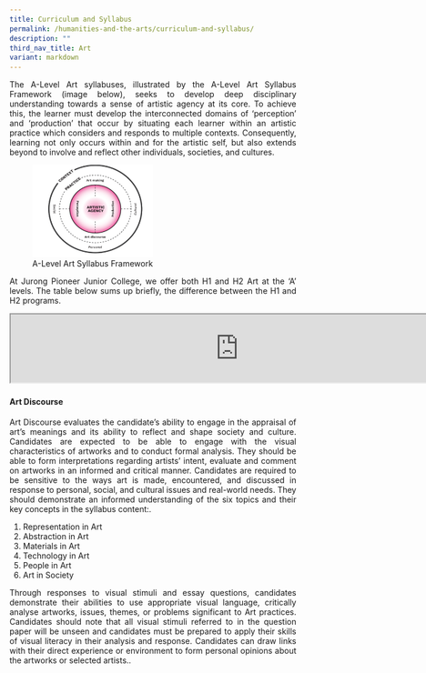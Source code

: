 ```yaml
---
title: Curriculum and Syllabus
permalink: /humanities-and-the-arts/curriculum-and-syllabus/
description: ""
third_nav_title: Art
variant: markdown
---
```

<div align="justify">
	
<p>The A-Level Art syllabuses, illustrated by the A-Level Art Syllabus Framework (image below), seeks to develop deep disciplinary understanding towards a sense of artistic agency at its core. To achieve this, the learner must develop the interconnected domains of ‘perception’ and ‘production’ that occur by situating each learner within an artistic practice which considers and responds to multiple contexts. Consequently, learning not only occurs within and for the artistic self, but also extends beyond to involve and reflect other individuals, societies, and cultures.</p>
<figure>

<img style="width:50%" src="/images/JPJC%20Experience/Curriculum/Humanities%20and%20the%20Arts/Art/Art.png">
<figcaption>A-Level Art Syllabus Framework</figcaption></figure>	
	
<p>At Jurong Pioneer Junior College, we offer both H1 and H2 Art at the ‘A’ levels. The table below sums up briefly, the difference between the H1 and H2 programs.</p>	
	
<iframe src="https://docs.google.com/document/d/e/2PACX-1vRiUY8XTY3n3Zn9Rt67PJCC_whBr3bF1SttPeI2gxQPK9kZ9P6g2avPm-7obHCe6C23OFWDswlSC3kw/pub?embedded=true" width="800px" height="120px" scrolling="no"></iframe>
	
<h4><strong>Art Discourse</strong></h4>
<p>Art Discourse evaluates the candidate’s ability to engage in the appraisal of art’s meanings and its ability to reflect and shape society and culture. Candidates are expected to be able to engage with the visual characteristics of artworks and to conduct formal analysis. They should be able to form interpretations regarding artists’ intent, evaluate and comment on artworks in an informed and critical manner. Candidates are required to be sensitive to the ways art is made, encountered, and discussed in response to personal, social, and cultural issues and real-world needs. They should demonstrate an informed understanding of the six topics and their key concepts in the syllabus content:.</p>

<ol>	
<li>Representation in Art
</li><li>Abstraction in Art
</li><li>Materials in Art
</li><li>Technology in Art
</li><li>People in Art
</li><li>Art in Society
</li></ol>
	
<p>
Through responses to visual stimuli and essay questions, candidates demonstrate their abilities to use appropriate visual language, critically analyse artworks, issues, themes, or problems significant to Art practices. Candidates should note that all visual stimuli referred to in the question paper will be unseen and candidates must be prepared to apply their skills of visual literacy in their analysis and response. Candidates can draw links with their direct experience or environment to form personal opinions about the artworks or selected artists..</p>

</div>